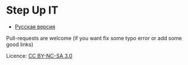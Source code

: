 # Step Up IT

* [Русская версия](/ru/readme.md)

Pull-requests are welcome (if you want fix some typo error or add some good links)

Licence: [CC BY-NC-SA 3.0](https://creativecommons.org/licenses/by-nc-sa/3.0/)
